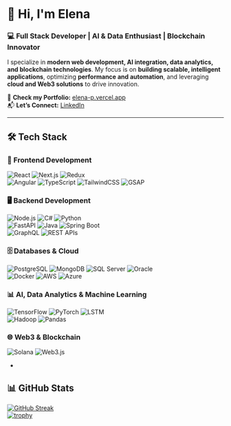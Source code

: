 # 👋 Hi, I'm Elena
### 💻 Full Stack Developer | AI & Data Enthusiast | Blockchain Innovator

I specialize in **modern web development, AI integration, data analytics, and blockchain technologies**. My focus is on **building scalable, intelligent applications**, optimizing **performance and automation**, and leveraging **cloud and Web3 solutions** to drive innovation.  

📌 **Check my Portfolio:** [elena-p.vercel.app](https://elena-p.vercel.app/)  
📬 **Let’s Connect:** [LinkedIn](https://www.linkedin.com/in/elena-pashkova-developer/)

---

## 🛠 **Tech Stack**  

### **🚀 Frontend Development**  
![React](https://img.shields.io/badge/React-%2320232a.svg?style=flat-square&logo=react&logoColor=%2361DAFB)  ![Next.js](https://img.shields.io/badge/Next.js-%23000000.svg?style=flat-square&logo=nextdotjs&logoColor=white)  ![Redux](https://img.shields.io/badge/Redux-%23593d88.svg?style=flat-square&logo=redux&logoColor=white)  
![Angular](https://img.shields.io/badge/Angular-%23DD0031.svg?style=flat-square&logo=angular&logoColor=white)  ![TypeScript](https://img.shields.io/badge/TypeScript-%23007ACC.svg?style=flat-square&logo=typescript&logoColor=white)  ![TailwindCSS](https://img.shields.io/badge/TailwindCSS-%2338B2AC.svg?style=flat-square&logo=tailwind-css&logoColor=white)  ![GSAP](https://img.shields.io/badge/GSAP-%23000000.svg?style=flat-square&logo=greensock&logoColor=white)  

### **🖥️ Backend Development**  
![Node.js](https://img.shields.io/badge/Node.js-%2343853D.svg?style=flat-square&logo=node.js&logoColor=white)  ![C#](https://img.shields.io/badge/C%23-%23239120.svg?style=flat-square&logo=csharp&logoColor=white)  ![Python](https://img.shields.io/badge/Python-3670A0?style=flat-square&logo=python&logoColor=ffdd54)  
![FastAPI](https://img.shields.io/badge/FastAPI-%23000000.svg?style=flat-square&logo=fastapi&logoColor=white)  ![Java](https://img.shields.io/badge/Java-%23ED8B00.svg?style=flat-square&logo=java&logoColor=white)  ![Spring Boot](https://img.shields.io/badge/Spring_Boot-%236DB33F.svg?style=flat-square&logo=spring-boot&logoColor=white)  
![GraphQL](https://img.shields.io/badge/GraphQL-%23E10098.svg?style=flat-square&logo=graphql&logoColor=white)  ![REST APIs](https://img.shields.io/badge/REST-%23000000.svg?style=flat-square&logo=rest&logoColor=white)  

### **🗄️ Databases & Cloud**  
![PostgreSQL](https://img.shields.io/badge/PostgreSQL-%23316192.svg?style=flat-square&logo=postgresql&logoColor=white)  ![MongoDB](https://img.shields.io/badge/MongoDB-%2347A248.svg?style=flat-square&logo=mongodb&logoColor=white)  ![SQL Server](https://img.shields.io/badge/SQL_Server-%23CC2927.svg?style=flat-square&logo=microsoft-sql-server&logoColor=white)  ![Oracle](https://img.shields.io/badge/Oracle-%23F80000.svg?style=flat-square&logo=oracle&logoColor=white)  
![Docker](https://img.shields.io/badge/Docker-%230db7ed.svg?style=flat-square&logo=docker&logoColor=white)  ![AWS](https://img.shields.io/badge/AWS-%23232F3E.svg?style=flat-square&logo=amazon-aws&logoColor=white)  ![Azure](https://img.shields.io/badge/Azure-%230072C6.svg?style=flat-square&logo=microsoft-azure&logoColor=white)  

### **📊 AI, Data Analytics & Machine Learning**  
![TensorFlow](https://img.shields.io/badge/TensorFlow-%23FF6F00.svg?style=flat-square&logo=tensorflow&logoColor=white)  ![PyTorch](https://img.shields.io/badge/PyTorch-%23EE4C2C.svg?style=flat-square&logo=pytorch&logoColor=white)  ![LSTM](https://img.shields.io/badge/LSTM-%23000000.svg?style=flat-square&logo=lstm&logoColor=white)  
![Hadoop](https://img.shields.io/badge/Hadoop-%234DC602.svg?style=flat-square&logo=apache-hadoop&logoColor=white)  ![Pandas](https://img.shields.io/badge/Pandas-%23150458.svg?style=flat-square&logo=pandas&logoColor=white)  

### **🌐 Web3 & Blockchain**  
![Solana](https://img.shields.io/badge/Solana-%23000000.svg?style=flat-square&logo=solana&logoColor=#00C7B7)  ![Web3.js](https://img.shields.io/badge/Web3-%23000000.svg?style=flat-square&logo=web3&logoColor=white)  

-
## 📊 **GitHub Stats**  

[![GitHub Streak](https://github-readme-streak-stats.herokuapp.com?user=oivie&theme=tokyonight)](https://git.io/streak-stats)  
[![trophy](https://github-profile-trophy.vercel.app/?username=oivie&theme=onedark)](https://github.com/ryo-ma/github-profile-trophy)  
